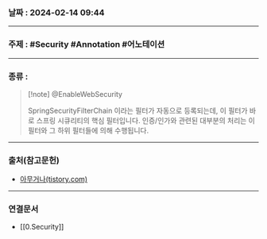 ### 날짜 : 2024-02-14 09:44

___

### 주제 : #Security #Annotation #어노테이션

___

### 종류 : 

>[!note] @EnableWebSecurity
>
> SpringSecurityFilterChain 이라는 필터가 자동으로 등록되는데, 이 필터가 바로 스프링 시큐리티의 핵심 필터입니다.
> 인증/인가와 관련된 대부분의 처리는 이 필터와 그 하위 필터들에 의해 수행됩니다.

___

### 출처(참고문헌)

- [아무거나(tistory.com)](https://bkjeon1614.tistory.com/category/Java/Spring%20Security)

___

### 연결문서

- [[0.Security]]

